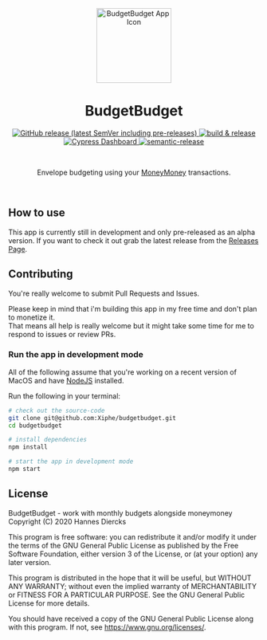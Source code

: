 <div align="center">
  <img 
    width="150"
    src="https://user-images.githubusercontent.com/911218/79590208-f6313c80-80d6-11ea-9ecc-67c94f32f4f7.png"
    alt="BudgetBudget App Icon"
  />
</div>
<h1 align="center">BudgetBudget</h1>
<div align="center">
  <a href="https://github.com/Xiphe/budgetbudget/releases">
    <img alt="GitHub release (latest SemVer including pre-releases)" src="https://img.shields.io/github/v/release/Xiphe/budgetbudget?include_prereleases">
  </a>
  <a href="https://github.com/Xiphe/budgetbudget/actions?query=workflow%3A%22build+%26+release%22">
    <img
      src="https://github.com/Xiphe/budgetbudget/workflows/build%20&%20release/badge.svg" alt="build & release" />
  </a>
  <a href="https://dashboard.cypress.io/projects/ia745w">
    <img alt="Cypress Dashboard" src="https://img.shields.io/badge/cypress-dashboard-00C390.svg">
  </a>
  <a href="https://github.com/semantic-release/semantic-release">
    <img
      src="https://img.shields.io/badge/%20%20%F0%9F%93%A6%F0%9F%9A%80-semantic--release-e10079.svg"
      alt="semantic-release"
    />
  </a>
</div>

&nbsp;

<div align="center">
Envelope budgeting using your
<a href="https://moneymoney-app.com/">MoneyMoney</a> transactions.
</div>

&nbsp;

## How to use

This app is currently still in development and only pre-released as an
alpha version.
If you want to check it out grab the latest release from the [Releases Page](https://github.com/Xiphe/budgetbudget/releases/).

## Contributing

You're really welcome to submit Pull Requests and Issues.

Please keep in mind that i'm building this app in my free time and don't plan to
monetize it.  
That means all help is really welcome but it might take some time for me to
respond to issues or review PRs.

### Run the app in development mode

All of the following assume that you're working on a recent version of MacOS and
have [NodeJS](https://nodejs.org/) installed.

Run the following in your terminal:

```sh
# check out the source-code
git clone git@github.com:Xiphe/budgetbudget.git
cd budgetbudget

# install dependencies
npm install

# start the app in development mode
npm start
```

## License

BudgetBudget - work with monthly budgets alongside moneymoney
Copyright (C) 2020 Hannes Diercks

This program is free software: you can redistribute it and/or modify
it under the terms of the GNU General Public License as published by
the Free Software Foundation, either version 3 of the License, or
(at your option) any later version.

This program is distributed in the hope that it will be useful,
but WITHOUT ANY WARRANTY; without even the implied warranty of
MERCHANTABILITY or FITNESS FOR A PARTICULAR PURPOSE. See the
GNU General Public License for more details.

You should have received a copy of the GNU General Public License
along with this program. If not, see <https://www.gnu.org/licenses/>.
